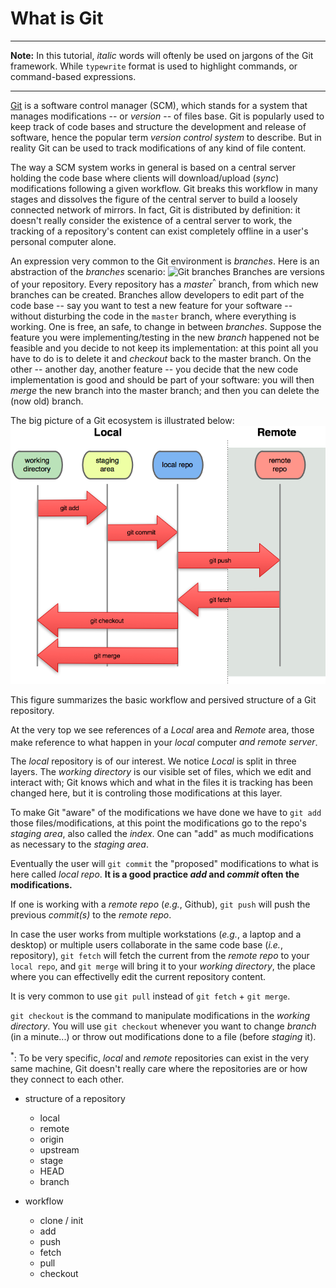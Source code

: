 # What is Git

- - -
**Note:**
In this tutorial, _italic_ words will oftenly be used on jargons of the Git
framework. While `typewrite` format is used to highlight commands, or
command-based expressions.
- - -

[Git](https://git-scm.com) is a software control manager (SCM),
which stands for a system that
manages modifications -- or _version_ -- of files base.
Git is popularly used to keep track of code bases and structure the development
and release of software, hence the popular term _version control system_ to
describe.
But in reality Git can be used to track modifications of any kind of file
content.

The way a SCM system works in general is based on a central server holding
the code base where clients will download/upload (_sync_) modifications
following a given workflow.
Git breaks this workflow in many stages and dissolves the figure of the
central server to build a loosely connected network of mirrors.
In fact, Git is distributed by definition: it doesn't really consider the
existence of a central server to work, the tracking of a repository's
content can exist completely offline in a user's personal computer alone.

An expression very common to the Git environment is _branches_.
Here is an abstraction of the _branches_ scenario:
![Git branches](https://git-scm.com/images/about/branches@2x.png)
Branches are versions of your repository.
Every repository has a _master_<sup>^</sup> branch, from which new branches
can be created. Branches allow developers to edit part of the code base
-- say you want to test a new feature for your software -- without disturbing
the code in the `master` branch, where everything is working.
One is free, an safe, to change in between _branches_.
Suppose the feature you were implementing/testing in the new _branch_
happened not be feasible and you decide to not keep its implementation:
at this point all you have to do is to delete it and _checkout_
back to the master branch.
On the other -- another day, another feature -- you decide that the new
code implementation is good and should be part of your software: you will
then _merge_ the new branch into the master branch; and then you can delete
the (now old) branch.

The big picture of a Git ecosystem is illustrated below:
![Git structure](./images/git_structure.png)

This figure summarizes the basic workflow and persived structure of a Git repository.

At the very top we see references of a _Local_ area and _Remote_ area, those
make reference to what happen in your _local_ computer<sup>*</sup> and _remote_
server<sup>*</sup>.

The _local_ repository is of our interest. We notice _Local_ is split in three
layers. The _working directory_ is our visible set of files, which we edit and
interact with; Git knows which and what in the files it is tracking has been
changed here, but it is controling those modifications at this layer.

To make Git "aware" of the modifications we have done we have to `git add`
those files/modifications, at this point the modifications go to the repo's
_staging area_, also called the _index_. One can "add" as much modifications
as necessary to the _staging area_.

Eventually the user will `git commit` the "proposed" modifications to what is
here called _local repo_. **It is a good practice _add_ and _commit_ often
the modifications.**

If one is working with a _remote repo_ (_e.g._, Github), `git push` will push
the previous _commit(s)_ to the _remote repo_.

In case the user works from multiple workstations (_e.g._, a laptop and a
desktop) or multiple users collaborate in the same code base
(_i.e._, repository), `git fetch` will fetch the current from the _remote repo_
to your `local repo`, and `git merge` will bring it to your _working directory_,
the place where you can effectivelly edit the current repository content.

It is very common to use `git pull` instead of `git fetch` + `git merge`.

`git checkout` is the command to manipulate modifications in the
_working directory_. You will use `git checkout` whenever you want to change
_branch_ (in a minute...) or throw out modifications done to a file (before
_staging_ it).




<sup>*</sup>: To be very specific, _local_ and _remote_ repositories can exist
in the very same machine, Git doesn't really care where the repositories are or
how they connect to each other.


* structure of a repository
  * local
  * remote
  * origin
  * upstream
  * stage
  * HEAD
  * branch

* workflow
  * clone / init
  * add
  * push
  * fetch
  * pull
  * checkout
